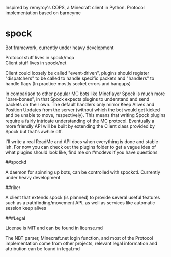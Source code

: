 Inspired by remyroy's COPS, a Minecraft client in Python. Protocol implementation based on barneymc

spock
=====

Bot framework, currently under heavy development

Protocol stuff lives in spock/mcp  
Client stuff lives in spock/net

Client could loosely be called "event-driven", plugins should register "dispatchers" to be called to handle specific packets and "handlers" to handle flags (In practice mostly socket errors and hangups)

In comparison to other popular MC bots like Mineflayer Spock is much more "bare-bones", in that Spock expects plugins to understand and send packets on their own. The default handlers only mirror Keep Alives and Position Updates from the server (without which the bot would get kicked and be unable to move, respectively). This means that writing Spock plugins require a fairly intricate understanding of the MC protocol. Eventually a more friendly API will be built by extending the Client class provided by Spock but that's awhile off.

I'll write a real ReadMe and API docs when everything is done and stable-ish.
For now you can check out the plugins folder to get a vague idea of what plugins should look like, find me on #mcdevs if you have questions

##spockd

A daemon for spinning up bots, can be controlled with spockctl. Currently under heavy development

##riker

A client that extends spock (is planned) to provide several useful features such as a pathfinding/movement API, as well as services like automatic session keep alives

###Legal

License is MIT and can be found in license.md

The NBT parser, Minecraft.net login function, and most of the Protocol implementation come from other projects, 
relevant legal information and attribution can be found in legal.md
